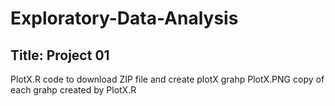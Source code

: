 # Exploratory-Data-Analysis
## Title: Project 01
PlotX.R code to download ZIP file and create plotX grahp
PlotX.PNG copy of each grahp created by PlotX.R
